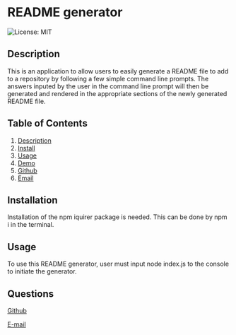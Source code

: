 
# README generator

![License: MIT](https://img.shields.io/badge/License-MIT-yellow.svg)

## Description
This is an application to allow users to easily generate a README file to add to a repository by following a few simple command line prompts. The answers inputed by the user in the command line prompt will then be generated and rendered in the appropriate sections of the newly generated README file. 

## Table of Contents
1. [Description](#description)
2. [Install](#installation)
3. [Usage](#usage)
4. [Demo](#demo)
4. [Github](#questions)
5. [Email](#questions)


## Installation
Installation of the npm iquirer package is needed. This can be done by npm i in the terminal. 

## Usage
To use this README generator, user must input node index.js to the console to initiate the generator. 

## Questions
[Github](https://github.com/joyfullyx)

[E-mail](mailto:joy@joy.com)
